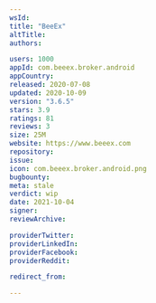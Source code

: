 ```yaml
---
wsId: 
title: "BeeEx"
altTitle: 
authors:

users: 1000
appId: com.beeex.broker.android
appCountry: 
released: 2020-07-08
updated: 2020-10-09
version: "3.6.5"
stars: 3.9
ratings: 81
reviews: 3
size: 25M
website: https://www.beeex.com
repository: 
issue: 
icon: com.beeex.broker.android.png
bugbounty: 
meta: stale
verdict: wip
date: 2021-10-04
signer: 
reviewArchive:

providerTwitter: 
providerLinkedIn: 
providerFacebook: 
providerReddit: 

redirect_from:

---
```


